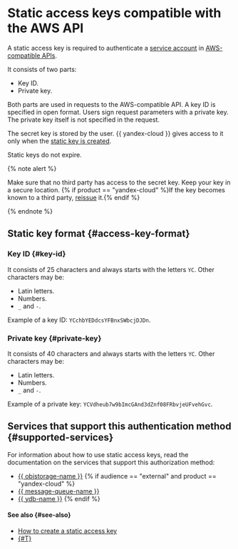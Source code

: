 # Static access keys compatible with the AWS API

A static access key is required to authenticate a [service account](../users/service-accounts.md) in [AWS-compatible APIs](#supported-services).

It consists of two parts:

* Key ID.
* Private key.

Both parts are used in requests to the AWS-compatible API. A key ID is specified in open format. Users sign request parameters with a private key. The private key itself is not specified in the request.

The secret key is stored by the user. {{ yandex-cloud }} gives access to it only when the [static key is created](../../operations/sa/create-access-key.md).

Static keys do not expire.

{% note alert %}

Make sure that no third party has access to the secret key. Keep your key in a secure location. {% if product == "yandex-cloud" %}If the key becomes known to a third party, [reissue](../../operations/compromised-credentials.md#access-key-reissue) it.{% endif %}

{% endnote %}

## Static key format {#access-key-format}

### Key ID {#key-id}

It consists of 25 characters and always starts with the letters `YC`. Other characters may be:

* Latin letters.
* Numbers.
* `_` and `-`.

Example of a key ID: `YCchbYEDdcsYFBnxSWbcjDJDn`.

### Private key {#private-key}

It consists of 40 characters and always starts with the letters `YC`. Other characters may be:

* Latin letters.
* Numbers.
* `_` and `-`.

Example of a private key: `YCVdheub7w9bImcGAnd3dZnf08FRbvjeUFvehGvc`.

## Services that support this authentication method {#supported-services}

For information about how to use static access keys, read the documentation on the services that support this authorization method:

* [{{ objstorage-name }}](../../../storage/s3/index.md)
{% if audience == "external" and product == "yandex-cloud" %}
* [{{ message-queue-name }}](../../../message-queue/api-ref/index.md)
* [{{ ydb-name }}](../../../ydb/docapi/tools/aws-setup.md)
{% endif %}

#### See also {#see-also}

* [How to create a static access key](../../operations/sa/create-access-key.md)
* [{#T}](./index.md)

